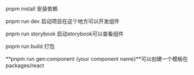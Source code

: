 pnpm install 安装依赖

pnpm run dev 启动项目在这个地方可以开发组件

pnpm run storybook 启动storybook可以查看组件

pnpm run build 打包

**pnpm run gen:component {your component name}**可以创建一个模板在packages/react
